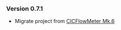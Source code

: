 ### Version 0.7.1

- Migrate project from [CICFlowMeter Mk.6](https://github.com/Tomahawkd/CICFlowMeter-Mk.6)